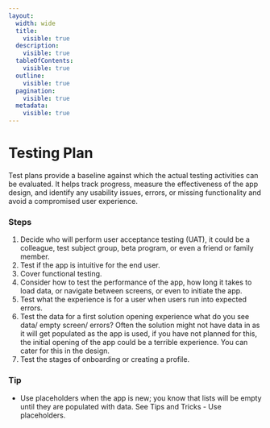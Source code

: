 ```yaml
---
layout:
  width: wide
  title:
    visible: true
  description:
    visible: true
  tableOfContents:
    visible: true
  outline:
    visible: true
  pagination:
    visible: true
  metadata:
    visible: true
---
```


# Testing Plan

Test plans provide a baseline against which the actual testing activities can be evaluated. It helps track progress, measure the effectiveness of the app design, and identify any usability issues, errors, or missing functionality and avoid a compromised user experience.

### Steps

1. Decide who will perform user acceptance testing (UAT), it could be a colleague, test subject group, beta program, or even a friend or family member.
2. Test if the app is intuitive for the end user.
3. Cover functional testing.
4. Consider how to test the performance of the app, how long it takes to load data, or navigate between screens, or even to initiate the app.
5. Test what the experience is for a user when users run into expected errors.
6. Test the data for a first solution opening experience what do you see data/ empty screen/ errors? Often the solution might not have data in as it will get populated as the app is used, if you have not planned for this, the initial opening of the app could be a terrible experience. You can cater for this in the design.
7. Test the stages of onboarding or creating a profile.

### Tip

* Use placeholders when the app is new; you know that lists will be empty until they are populated with data. See Tips and Tricks - Use placeholders.
